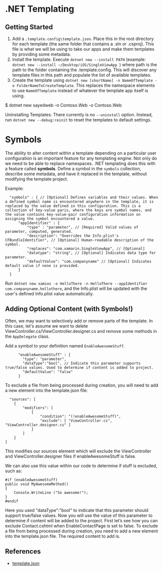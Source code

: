 # .NET Templating

## Getting Started

1. Add a `.template.config\template.json`. Place this in the root directory for each template (the same folder that contains a .sln or .csproj). This file is what we will be using to take our apps and make them templates by providing some metadata.
2. Install the template. Execute `dotnet new --install PATH` (example: `dotnet new --install ~/Desktop/iOS/SingleViewApp
`) where path is the path to the folder containing the .template.config. This will discover any template files in this path and populate the list of available templates.
3. Create the template using `dotnet new [shortName] -n NameOfTemplate -o FolderNameToCreateTemplate`. This replaces the namespace elements to use `NameOfTemplate` instead of whatever the template app itself is using.


$ dotnet new sayedweb -n Contoso.Web -o Contoso.Web

Uninstalling Templates: There currently is no `--uninstall` option. Instead, run `dotnet new --debug:reinit` to reset the templates to default settings.

# Symbols
The ability to alter content within a template depending on a particular user configuration is an important feature for any templating engine. Not only do we need to be able to replace namespaces. .NET templating does this with a feature called **symbols**. Define a symbol in the `symbols` collection, describe some metadata, and have it replaced in the template, without modifying the template project.

Example:

```
  "symbols" : { // [Optional] Defines variables and their values. When a defined symbol name is encountered anywhere in the template, it is replaced by the value defined in this configuration. This is a collection of key-value paris, where the keys are symbol names, and the value contains key-value-pair configuration information on assigning the symbol encountered a value.
      "appIdentifier" : {
          "type" : "parameter", // [Required] Valid values of parameter, computed, generated.
          "description": "Overrides the Info.plist's CFBundleIdentifier", // [Optional] Human-readable description of the symbol.
          "replaces": "com.xamarin.SingleViewApp", // [Optional]
          "datatype": "string", // [Optional] Indicates data type for parameter.
          "defaultValue": "com.companyname" // [Optional] Indicates default value if none is provided.
      }
  }
```

Run `dotnet new xamios -o HelloThere -n HelloThere --appIdentifier com.companyname.hellothere`, and the Info.plist will be updated with the user's defined Info.plist value automatically.

## Adding Optional Content (with Symbols!)

Often, we may want to selectively add or remove parts of the template. In this case, let's assume we want to delete ViewController.cs/ViewController.designer.cs and remove some methods in the `AppDelegate` class.

Add a symbol to your definition named `EnableAwesomeStuff`.

```
      "enableAwesomeStuff" : {
        "type": "parameter",
        "dataType":"bool", // Indicate this parameter supports true/false values. Used to determine if content is added to project.
        "defaultValue": "false"
      }
```

To exclude a file from being processed during creation, you will need to add a new element into the template.json file:

```
  "sources": [
    {
        "modifiers": [
            {
                "condition": "(!enableAwesomeStuff)",
                "exclude": [ "ViewController.cs", "ViewController.designer.cs" ]
            }
        ]
    }
]
```

This modifies our sources element which will exclude the ViewController and ViewController.designer files if enableAwesomeStuff is false. 

We can also use this value within our code to determine if stuff is excluded, such as:

```
#if (enableAwesomeStuff)
public void MyAwesomeMethod()
{
    Console.WriteLine ("So awesome!");
}
#endif
```



Here you used "dataType":"bool" to indicate that this parameter should support true/false values. Now you will use the value of this parameter to determine if content will be added to the project. First let’s see how you can exclude Contact.cshtml when EnableContactPage is set to false. To exclude a file from being processed during creation, you need to add a new element into the template.json file. The required content to add is.

## References

* [template.json](https://github.com/dotnet/templating/wiki/%22Runnable-Project%22-Templates)
